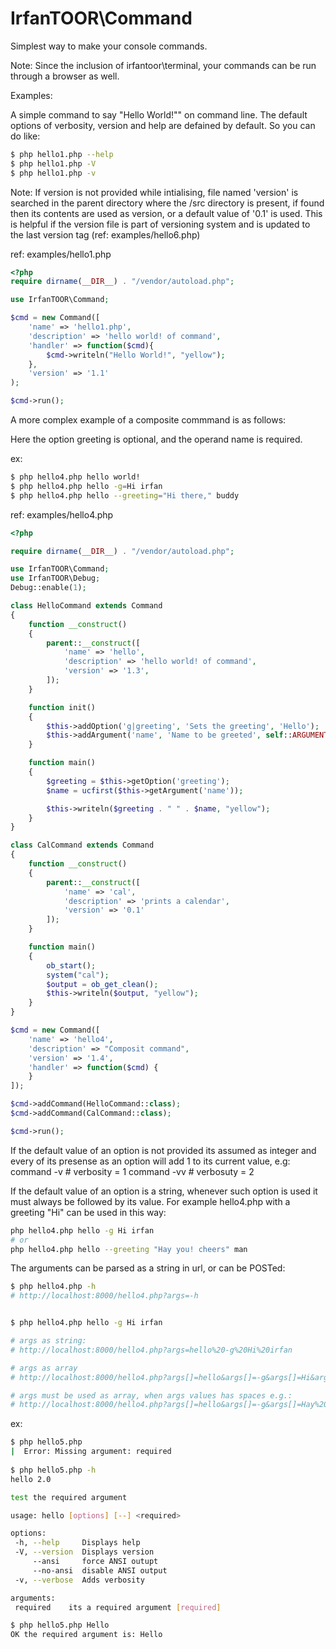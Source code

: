 # IrfanTOOR\Command

Simplest way to make your console commands.

Note: Since the inclusion of irfantoor\terminal, your commands can be run through
a browser as well.

Examples:

A simple command to say "Hello World!"" on command line. The default options of verbosity, version and help are defained by default. So you can do like:

```sh
$ php hello1.php --help
$ php hello1.php -V
$ php hello1.php -v
```

Note: If version is not provided while intialising, file named 'version' is searched in the parent directory where the /src directory is present, if found then its contents are used as version, or a default value of '0.1' is used. This is helpful if the version file is part of versioning system and is updated to the last version tag (ref: examples/hello6.php)

ref: examples/hello1.php
```php
<?php
require dirname(__DIR__) . "/vendor/autoload.php";

use IrfanTOOR\Command;

$cmd = new Command([
    'name' => 'hello1.php', 
    'description' => 'hello world! of command', 
    'handler' => function($cmd){
        $cmd->writeln("Hello World!", "yellow");
    },
    'version' => '1.1'
);

$cmd->run();
```

A more complex example of a composite commmand is as follows:

Here the option greeting is optional, and the operand name is required.

ex:
```sh
$ php hello4.php hello world!
$ php hello4.php hello -g=Hi irfan
$ php hello4.php hello --greeting="Hi there," buddy
```

ref: examples/hello4.php
```php
<?php

require dirname(__DIR__) . "/vendor/autoload.php";

use IrfanTOOR\Command;
use IrfanTOOR\Debug;
Debug::enable(1);

class HelloCommand extends Command
{
    function __construct()
    {
        parent::__construct([
            'name' => 'hello', 
            'description' => 'hello world! of command',
            'version' => '1.3',
        ]);
    }

    function init()
    {
        $this->addOption('g|greeting', 'Sets the greeting', 'Hello');
        $this->addArgument('name', 'Name to be greeted', self::ARGUMENT_OPTIONAL, 'World!');
    }

    function main()
    {
        $greeting = $this->getOption('greeting');
        $name = ucfirst($this->getArgument('name'));

        $this->writeln($greeting . " " . $name, "yellow");
    }
}

class CalCommand extends Command
{
    function __construct()
    {
        parent::__construct([
            'name' => 'cal', 
            'description' => 'prints a calendar', 
            'version' => '0.1'
        ]);
    }

    function main()
    {
        ob_start();
        system("cal");
        $output = ob_get_clean();
        $this->writeln($output, "yellow");
    }
}

$cmd = new Command([
    'name' => 'hello4',
    'description' => "Composit command",
    'version' => '1.4',
    'handler' => function($cmd) {
    }
]);

$cmd->addCommand(HelloCommand::class);
$cmd->addCommand(CalCommand::class);

$cmd->run();
```

If the default value of an option is not provided its assumed as integer and
every of its presense as an option will add 1 to its current value, e.g:
command -v  # verbosity = 1
command -vv # verbosuty = 2

If the default value of an option is a string, whenever such option is
used it must always be followed by its value. For example hello4.php with a greeting "Hi" can be used in this way:

```sh
php hello4.php hello -g Hi irfan
# or
php hello4.php hello --greeting "Hay you! cheers" man
```

The arguments can be parsed as a string in url, or can be POSTed:
```sh
$ php hello4.php -h
# http://localhost:8000/hello4.php?args=-h


$ php hello4.php hello -g Hi irfan

# args as string:
# http://localhost:8000/hello4.php?args=hello%20-g%20Hi%20irfan

# args as array
# http://localhost:8000/hello4.php?args[]=hello&args[]=-g&args[]=Hi&args[]=irfan

# args must be used as array, when args values has spaces e.g.:
# http://localhost:8000/hello4.php?args[]=hello&args[]=-g&args[]=Hay%20You!&args[]=young%20man
```

ex:
```sh
$ php hello5.php        
|  Error: Missing argument: required
                                            
$ php hello5.php -h
hello 2.0

test the required argument

usage: hello [options] [--] <required>

options:
 -h, --help     Displays help
 -V, --version  Displays version
     --ansi     force ANSI outupt
     --no-ansi  disable ANSI output
 -v, --verbose  Adds verbosity

arguments:
 required    its a required argument [required]

$ php hello5.php Hello
OK the required argument is: Hello
```
